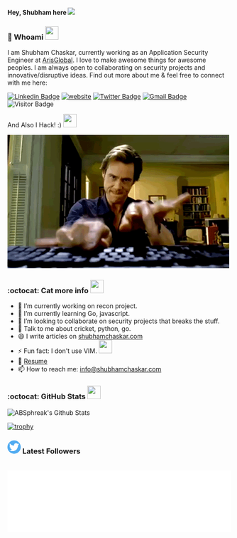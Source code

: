 #### Hey, Shubham here <img src="https://github.com/TheDudeThatCode/TheDudeThatCode/blob/master/Assets/Hi.gif" width="29px">


### 🤵 Whoami  <img src="https://cultofthepartyparrot.com/parrots/hd/dealwithitnowparrot.gif" width="30" height="30"/>

I am Shubham Chaskar, currently working as an Application Security Engineer at [ArisGlobal](https://www.arisglobal.com). I love to make awesome things for awesome peoples. I am always open to collaborating on security projects and innovative/disruptive ideas. Find out more about me & feel free to connect with me here:

[![Linkedin Badge](https://img.shields.io/badge/shubhamchaskar-blue?style=flat-square&logo=Linkedin&logoColor=white&link=https://www.linkedin.com/in/shubham-chaskar)](https://www.linkedin.com/in/shubham-chaskar)
[![website](https://img.shields.io/badge/shubhamchaskar.com-46a2f1.svg?&style=flat-square&logo=Google-Chrome&logoColor=white&link=https://shubhamchaskar.com)](https://shubhamchaskar.com/)
[![Twitter Badge](https://img.shields.io/badge/shubhamchaskar-blue?style=flat-square&logo=twitter&logoColor=white&link=https://twitter.com/chaskar_shubham)](https://twitter.com/chaskar_shubham)
[![Gmail Badge](https://img.shields.io/badge/info@shubhamchaskar.com-c14437?style=flat-square&logo=Gmail&logoColor=white&link=mailto:info@shubhamchaskar.com)](mailto:info@shubhamchaskar.com)
![Visitor Badge](https://visitor-badge.laobi.icu/badge?page_id=unstabl3.unstabl3)

And Also I Hack! :)    <img src="https://cultofthepartyparrot.com/parrots/hd/evilparrot.gif" width="30" height="30"/>


![hacking](https://raw.githubusercontent.com/unstabl3/unstabl3/main/pzw4C8l.gif)

### :octocat: Cat more info  <img src="https://cultofthepartyparrot.com/parrots/hd/vikingparrot.gif" width="30" height="30"/>

- 🔭 I’m currently working on recon project.
- 🌱 I’m currently learning Go, javascript.
- 👯 I’m looking to collaborate on security projects that breaks the stuff.
- 💬 Talk to me about cricket, python, go.
- 😄 I write articles on <a href="https://shubhamchaskar.com">shubhamchaskar.com</a>
- ⚡ Fun fact: I don't use VIM. <img src="https://cultofthepartyparrot.com/parrots/hd/jediparrot.gif" width="30" height="30"/>
- 📝 [Resume](https://shubhamchaskar.com/resume/)
- 📫 How to reach me: info@shubhamchaskar.com

### :octocat: GitHub Stats <img src="https://cultofthepartyparrot.com/parrots/hd/githubparrot.gif" width="30" height="30"/>

<img align="center" src="https://github-readme-stats.vercel.app/api?username=unstabl3&include_all_commits=true&count_private=true&show_icons=true&line_height=20&title_color=7A7ADB&icon_color=2234AE&text_color=D3D3D3&bg_color=0,000000,130F40" alt="ABSphreak's Github Stats">

[![trophy](https://github-profile-trophy.vercel.app/?username=unstabl3&theme=onedark)](https://github.com/ryo-ma/github-profile-trophy)

### <img height="30" style="border-radius:50%" src="https://github.com/unstabl3/unstabl3/blob/main/icon/twitter.png?raw=true"> Latest Followers

<div align="center">
	<br>
	<a href="https://github.com/unstabl3/unstabl3/blob/main/follower.svg">
		<img src="follower.svg" width="854" height="140">
	</a>
</div>
